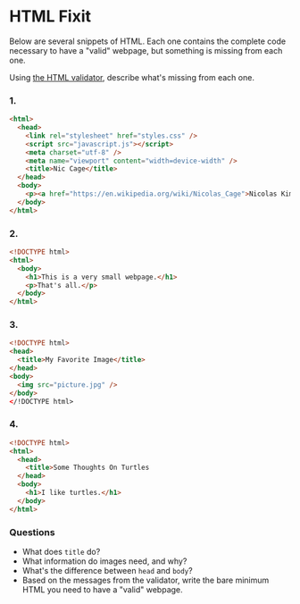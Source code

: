 # HTML Fixit

Below are several snippets of HTML. Each one contains the complete code necessary to have a "valid" webpage, but something is missing from each one.

Using [the HTML validator](https://validator.w3.org/nu/#textarea), describe what's missing from each one.

### 1.

```html
<html>
  <head>
    <link rel="stylesheet" href="styles.css" />
    <script src="javascript.js"></script>
    <meta charset="utf-8" />
    <meta name="viewport" content="width=device-width" />
    <title>Nic Cage</title>
  </head>
  <body>
    <p><a href="https://en.wikipedia.org/wiki/Nicolas_Cage">Nicolas Kim Coppola</a>, known professionally as Nicolas Cage, is an American actor and producer. He has performed in leading roles in a variety of films, ranging from romantic comedies and dramas to science fiction and action films.</p>
  </body>
</html>
```

### 2.

```html
<!DOCTYPE html>
<html>
  <body>
    <h1>This is a very small webpage.</h1>
    <p>That's all.</p>
  </body>
</html>
```

### 3.

```html
<!DOCTYPE html>
<head>
  <title>My Favorite Image</title>
</head>
<body>
  <img src="picture.jpg" />
</body>
</!DOCTYPE html>
```

### 4.

```html
<!DOCTYPE html>
<html>
  <head>
    <title>Some Thoughts On Turtles
  </head>
  <body>
    <h1>I like turtles.</h1>
  </body>
</html>
```

### Questions

- What does `title` do?
- What information do images need, and why?
- What's the difference between `head` and `body`?
- Based on the messages from the validator, write the bare minimum HTML you need to have a "valid" webpage.
